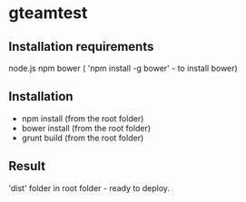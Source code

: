 gteamtest
=========

Installation requirements
-------------------------

node.js
npm
bower ( 'npm install -g bower'  - to install bower)


Installation
------------

 - npm install    (from the root folder)
 - bower install  (from the root folder)
 - grunt build    (from the root folder)


Result
------

'dist' folder in root folder - ready to deploy.

